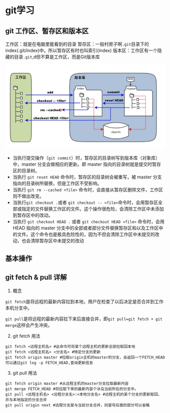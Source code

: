 # git学习

## git 工作区、暂存区和版本区

工作区：就是在电脑里能看到的目录
暂存区：一般村房子啊`.git`目录下的index(.git/index)中。所以暂存区有时也叫索引(index)
版本区：工作区有一个隐藏的目录`.git`,d但不算是工作区，而是Git版本库

![图片](../图片/git图片/git工作区关系.png)

- 当执行提交操作（`git commit`）时，暂存区的目录树写到版本库（对象库）中，master 分支会做相应的更新。即 master 指向的目录树就是提交时暂存区的目录树。
- 当执行 `git reset HEAD` 命令时，暂存区的目录树会被重写，被 master 分支指向的目录树所替换，但是工作区不受影响。
- 当执行 `git rm --cached <file>` 命令时，会直接从暂存区删除文件，工作区则不做出改变。
- 当执行`git checkout .`或者 `git checkout -- <file>`命令时，会用暂存区全部或指定的文件替换工作区的文件。这个操作很危险，会清除工作区中未添加到暂存区中的改动。
- 当执行 `git checkout HEAD .` 或者 `git checkout HEAD <file>` 命令时，会用 HEAD 指向的 master 分支中的全部或者部分文件替换暂存区和以及工作区中的文件。这个命令也是极具危险性的，因为不但会清除工作区中未提交的改动，也会清除暂存区中未提交的改动

## 基本操作

## git fetch & pull 详解

1. 概念

`git fetch`是将远程的最新内容拉到本地，用户在检查了以后决定是否合并到工作本机分支中。

`git pull`是将远程的最新内容拉下来后直接合并，即`git pull=git fetch + git merge`这样会产生冲突。

2. git fetch 用法

 ```git
git fetch <远程主机名> #此命令可将某个远程主机的更新全部拉取回本地
git fetch <远程主机名> <分支名> #特定分支的更新
git fetch origin master #拉取origin主机的master的分支，会返回一个FETCH_HEAD
可以通过git log -p FETCH_HEAD,查询更新信息

 ```

3. git pull 用法

```git
git fetch origin master #从远程主机的master分支拉取最新内容
git merge FETCH_HEAD #将拉取下来的最新内容个冰岛当前所在的分支中。
git pull <远程主机名> <远程分支名>:<本地分支名> #远程主机的某个分支的更新取回，并与本地指定的分支合并
git pull origin next #远程分支是与当前分支合并，则冒号后面的部分可以省略
```